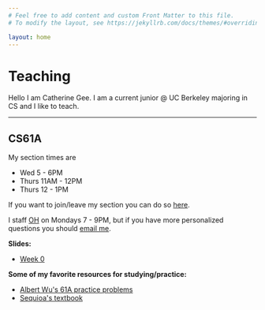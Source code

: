```yaml
---
# Feel free to add content and custom Front Matter to this file.
# To modify the layout, see https://jekyllrb.com/docs/themes/#overriding-theme-defaults

layout: home
---
```

#  Teaching 
Hello I am Catherine Gee. I am a current junior @ UC Berkeley majoring in CS and I like to teach.

---
## CS61A
My section times are
- Wed 5 - 6PM
- Thurs 11AM - 12PM
- Thurs 12 - 1PM

If you want to join/leave my section you can do so [here](https://tutorials.cs61a.org).

I staff [OH](https://oh.cs61a.org) on Mondays 7 - 9PM, but if you have more personalized questions you should [email me](mailto:catherinegee@berkeley.edu).

**Slides:**
- [Week 0](https://docs.google.com/presentation/d/1Qy0Hcv0kekUbpVz8SsUyPJvRzFmtKgH10higL8-RxJA/edit?usp=sharing)

**Some of my favorite resources for studying/practice:**
- [Albert Wu's 61A practice problems](http://albertwu.org/cs61a/)
- [Sequioa's textbook](https://sequoiatree.github.io/)